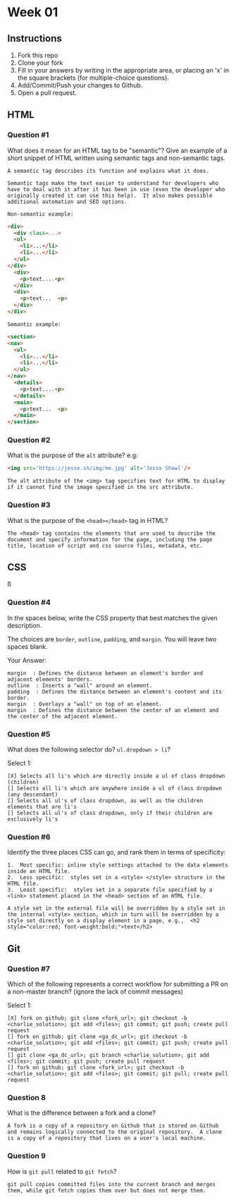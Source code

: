 # Week 01

## Instructions

1. Fork this repo
2. Clone your fork
3. Fill in your answers by writing in the appropriate area, or placing an 'x' in
the square brackets (for multiple-choice questions).
4. Add/Commit/Push your changes to Github.
5. Open a pull request.

## HTML

### Question #1

What does it mean for an HTML tag to be "semantic"? Give an example of a short snippet of HTML written using semantic tags and non-semantic tags.

```text
A semantic tag describes its function and explains what it does.

Semantic tags make the text easier to understand for developers who have to deal with it after it has been in use (even the developer who originally created it can use this help).  It also makes possible additional automation and SEO options.  

Non-semantic example:
```
```html
<div>
  <div class=...>
  <ul>
    <li>...</li>
    <li>...</li>
  </ul>
</div>
  <div>
    <p>text....<p>
  </div>
  <div>
    <p>text...  <p>  
  </div>
</div>
```
```text
Semantic example:
```
```html
<section>
<nav>
  <ul>
    <li>...</li>
    <li>...</li>
  </ul>
</nav>
  <details>
    <p>text....<p>
  </details>
  <main>
    <p>text...  <p>
  </main>
</section>
```

### Question #2

What is the purpose of the `alt` attribute? e.g:

```html
<img src='https://jesse.sh/img/me.jpg' alt='Jesse Shawl'/>
```

```text
The alt attribute of the <img> tag specifies text for HTML to display if it cannot find the image specified in the src attribute.
```

### Question #3

What is the purpose of the `<head></head>` tag in HTML?

```text
The <head> tag contains the elements that are used to describe the document and specify information for the page, including the page title, location of script and css source files, metadata, etc.
```

## CSS
ß
### Question #4

In the spaces below, write the CSS property that best matches the given description.

The choices are `border`, `outline`, `padding`, and `margin`. You will leave two spaces blank.

Your Answer:

```text
margin  : Defines the distance between an element's border and adjacent elements' borders.
outline  : Inserts a "wall" around an element.
padding  : Defines the distance between an element's content and its border.
margin  : Overlays a "wall" on top of an element.
margin  : Defines the distance between the center of an element and the center of the adjacent element.
```

### Question #5

What does the following selector do?  `ul.dropdown > li`?

Select 1:
```
[X] Selects all li's which are directly inside a ul of class dropdown (children)
[] Selects all li's which are anywhere inside a ul of class dropdown (any descendant)
[] Selects all ul's of class dropdown, as well as the children elements that are li's
[] Selects all ul's of class dropdown, only if their children are exclusively li's
```

### Question #6

Identify the three places CSS can go, and rank them in terms of specificity:

```text
1.  Most specific: inline style settings attached to the data elements inside an HTML file.  
2.  Less specific:  styles set in a <style> </style> structure in the HTML file.
3.  Least specific:  styles set in a separate file specified by a <link> statement placed in the <head> section of an HTML file.

A style set in the external file will be overridden by a style set in the internal <style> section, which in turn will be overridden by a style set directly on a display element in a page, e.g.,  <h2 style="color:red; font-weight:bold;">text</h2>
```

## Git

### Question #7

Which of the following represents a correct workflow for submitting a PR on a non-master branch?
(ignore the lack of commit messages)

Select 1:
```
[X] fork on github; git clone <fork_url>; git checkout -b <charlie_solution>; git add <files>; git commit; git push; create pull request
[] fork on github; git clone <ga_dc_url>; git checkout -b <charlie_solution>; git add <files>; git commit; git push; create pull request
[] git clone <ga_dc_url>; git branch <charlie_solution>; git add <files>; git commit; git push; create pull request
[] fork on github; git clone <fork_url>; git checkout -b <charlie_solution>; git add <files>; git commit; git pull; create pull request
```

### Question 8

What is the difference between a fork and a clone?

```text
A fork is a copy of a repository on Github that is stored on Github and remains logically connected to the original repository.  A clone is a copy of a repository that lives on a user's local machine.  
```

### Question 9

How is `git pull` related to `git fetch`?

```text
git pull copies committed files into the current branch and merges them, while git fetch copies them over but does not merge them.  
```
